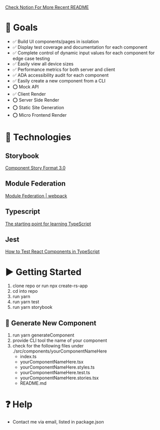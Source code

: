 [Check Notion For More Recent README](https://sketchlagoon.notion.site/Rocket-Science-63ab71f6fac240058c8020e40e6b0f98)

# 🎯 Goals

- ✅ Build UI components/pages in isolation
- ✅ Display test coverage and documentation for each component
- ✅ Complete control of dynamic input values for each component for edge case testing
- ✅ Easily view all device sizes
- ✅ Performance metrics for both server and client
- ✅ ADA accessibility audit for each component
- ✅ Easily create a new component from a CLI
- ⭕ Mock API
- ✅ Client Render
- ⭕ Server Side Render
- ⭕ Static Site Generation
- ⭕ Micro Frontend Render

# 🤖 Technologies

## Storybook

[Component Story Format 3.0](https://storybook.js.org/blog/component-story-format-3-0/)

## Module Federation

[Module Federation | webpack](https://webpack.js.org/concepts/module-federation/)

## Typescript

[The starting point for learning TypeScript](https://www.typescriptlang.org/docs/)

## Jest

[How to Test React Components in TypeScript](https://www.pluralsight.com/guides/how-to-test-react-components-in-typescript)

# ▶ Getting Started

1. clone repo or run npx create-rs-app
2. cd into repo
3. run yarn
4. run yarn test
5. run yarn storybook

## 🧩 Generate New Component

1. run yarn generateComponent
2. provide CLI tool the name of your component
3. check for the following files under ./src/components/yourComponentNameHere
   - index.ts
   - yourComponentNameHere.tsx
   - yourComponentNameHere.styles.ts
   - yourComponentNameHere.test.ts
   - yourComponentNameHere.stories.tsx
   - README.md

# ❓ Help

- Contact me via email, listed in package.json
